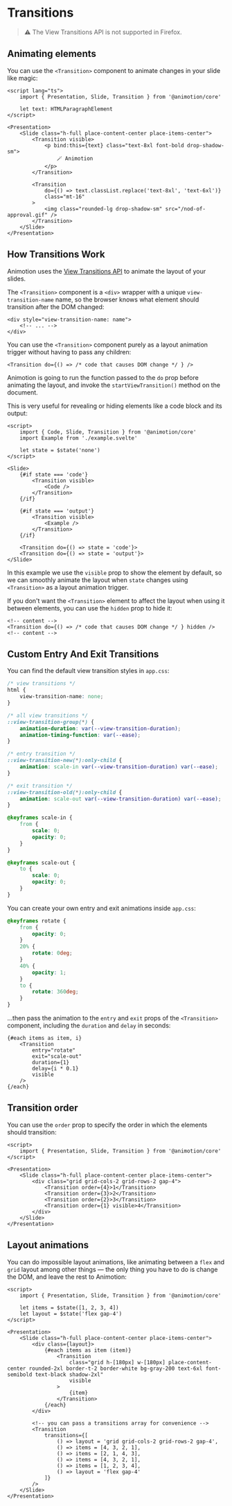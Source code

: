 <script lang="ts">
	import Transition from './transition.svelte'
	import TransitionOrder from './order.svelte'
	import LayoutAnimation from './layout.svelte'
</script>

# Transitions

> ⚠️ The View Transitions API is not supported in Firefox.

## Animating elements

You can use the `<Transition>` component to animate changes in your slide like magic:

<Transition />

```svelte
<script lang="ts">
	import { Presentation, Slide, Transition } from '@animotion/core'

	let text: HTMLParagraphElement
</script>

<Presentation>
	<Slide class="h-full place-content-center place-items-center">
		<Transition visible>
			<p bind:this={text} class="text-8xl font-bold drop-shadow-sm">
				🪄 Animotion
			</p>
		</Transition>

		<Transition
			do={() => text.classList.replace('text-8xl', 'text-6xl')}
			class="mt-16"
		>
			<img class="rounded-lg drop-shadow-sm" src="/nod-of-approval.gif" />
		</Transition>
	</Slide>
</Presentation>
```

## How Transitions Work

Animotion uses the [View Transitions API](https://developer.mozilla.org/en-US/docs/Web/API/View_Transition_API) to animate the layout of your slides.

The `<Transition>` component is a `<div>` wrapper with a unique `view-transition-name` name, so the browser knows what element should transition after the DOM changed:

```svelte
<div style="view-transition-name: name">
	<!-- ... -->
</div>
```

You can use the `<Transition>` component purely as a layout animation trigger without having to pass any children:

```svelte
<Transition do={() => /* code that causes DOM change */ } />
```

Animotion is going to run the function passed to the `do` prop before animating the layout, and invoke the `startViewTransition()` method on the document.

This is very useful for revealing or hiding elements like a code block and its output:

```svelte
<script>
	import { Code, Slide, Transition } from '@animotion/core'
	import Example from './example.svelte'

	let state = $state('none')
</script>

<Slide>
	{#if state === 'code'}
		<Transition visible>
			<Code />
		</Transition>
	{/if}

	{#if state === 'output'}
		<Transition visible>
			<Example />
		</Transition>
	{/if}

	<Transition do={() => state = 'code'}>
	<Transition do={() => state = 'output'}>
</Slide>
```

In this example we use the `visible` prop to show the element by default, so we can smoothly animate the layout when `state` changes using `<Transition>` as a layout animation trigger.

If you don't want the `<Transition>` element to affect the layout when using it between elements, you can use the `hidden` prop to hide it:

```svelte
<!-- content -->
<Transition do={() => /* code that causes DOM change */ } hidden />
<!-- content -->
```

## Custom Entry And Exit Transitions

You can find the default view transition styles in `app.css`:

```css
/* view transitions */
html {
	view-transition-name: none;
}

/* all view transitions */
::view-transition-group(*) {
	animation-duration: var(--view-transition-duration);
	animation-timing-function: var(--ease);
}

/* entry transition */
::view-transition-new(*):only-child {
	animation: scale-in var(--view-transition-duration) var(--ease);
}

/* exit transition */
::view-transition-old(*):only-child {
	animation: scale-out var(--view-transition-duration) var(--ease);
}

@keyframes scale-in {
	from {
		scale: 0;
		opacity: 0;
	}
}

@keyframes scale-out {
	to {
		scale: 0;
		opacity: 0;
	}
}
```

You can create your own entry and exit animations inside `app.css`:

```css
@keyframes rotate {
	from {
		opacity: 0;
	}
	20% {
		rotate: 0deg;
	}
	40% {
		opacity: 1;
	}
	to {
		rotate: 360deg;
	}
}
```

...then pass the animation to the `entry` and `exit` props of the `<Transition>` component, including the `duration` and `delay` in seconds:

```svelte
{#each items as item, i}
	<Transition
		entry="rotate"
		exit="scale-out"
		duration={1}
		delay={i * 0.1}
		visible
	/>
{/each}
```

## Transition order

You can use the `order` prop to specify the order in which the elements should transition:

<TransitionOrder />

```svelte
<script>
	import { Presentation, Slide, Transition } from '@animotion/core'
</script>

<Presentation>
	<Slide class="h-full place-content-center place-items-center">
		<div class="grid grid-cols-2 grid-rows-2 gap-4">
			<Transition order={4}>1</Transition>
			<Transition order={3}>2</Transition>
			<Transition order={2}>3</Transition>
			<Transition order={1} visible>4</Transition>
		</div>
	</Slide>
</Presentation>
```

## Layout animations

You can do impossible layout animations, like animating between a `flex` and `grid` layout among other things — the only thing you have to do is change the DOM, and leave the rest to Animotion:

<LayoutAnimation />

```svelte
<script>
	import { Presentation, Slide, Transition } from '@animotion/core'

	let items = $state([1, 2, 3, 4])
	let layout = $state('flex gap-4')
</script>

<Presentation>
	<Slide class="h-full place-content-center place-items-center">
		<div class={layout}>
			{#each items as item (item)}
				<Transition
					class="grid h-[180px] w-[180px] place-content-center rounded-2xl border-t-2 border-white bg-gray-200 text-6xl font-semibold text-black shadow-2xl"
					visible
				>
					{item}
				</Transition>
			{/each}
		</div>

		<!-- you can pass a transitions array for convenience -->
		<Transition
			transitions={[
				() => layout = 'grid grid-cols-2 grid-rows-2 gap-4',
				() => items = [4, 3, 2, 1],
				() => items = [2, 1, 4, 3],
				() => items = [4, 3, 2, 1],
				() => items = [1, 2, 3, 4],
				() => layout = 'flex gap-4'
			]}
		/>
	</Slide>
</Presentation>
```